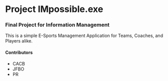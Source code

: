 # Project IMpossible.exe
### Final Project for Information Management
This is a simple E-Sports Management Application for Teams, Coaches, and Players alike.
#### Contributors
- CACB
- JFBO
- PR
